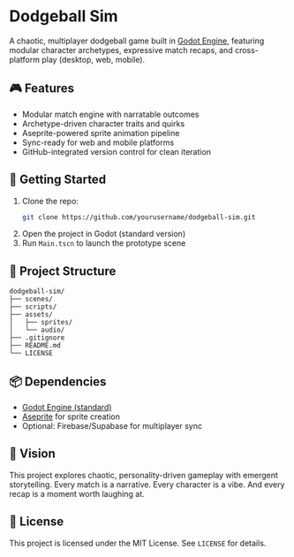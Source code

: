 # Dodgeball Sim

A chaotic, multiplayer dodgeball game built in [Godot Engine](https://godotengine.org), featuring modular character archetypes, expressive match recaps, and cross-platform play (desktop, web, mobile).

## 🎮 Features

- Modular match engine with narratable outcomes
- Archetype-driven character traits and quirks
- Aseprite-powered sprite animation pipeline
- Sync-ready for web and mobile platforms
- GitHub-integrated version control for clean iteration

## 🚀 Getting Started

1. Clone the repo:
   ```bash
   git clone https://github.com/yourusername/dodgeball-sim.git
   ```
2. Open the project in Godot (standard version)
3. Run `Main.tscn` to launch the prototype scene

## 🧱 Project Structure

```
dodgeball-sim/
├── scenes/
├── scripts/
├── assets/
│   ├── sprites/
│   └── audio/
├── .gitignore
├── README.md
└── LICENSE
```

## 📦 Dependencies

- [Godot Engine (standard)](https://godotengine.org/download)
- [Aseprite](https://www.aseprite.org) for sprite creation
- Optional: Firebase/Supabase for multiplayer sync

## 🧠 Vision

This project explores chaotic, personality-driven gameplay with emergent storytelling. Every match is a narrative. Every character is a vibe. And every recap is a moment worth laughing at.

## 📜 License

This project is licensed under the MIT License. See `LICENSE` for details.
